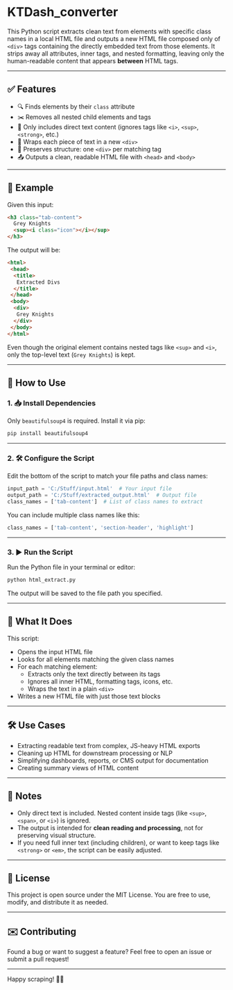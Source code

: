 # KTDash_converter

This Python script extracts clean text from elements with specific class names in a local HTML file and outputs a new HTML file composed only of `<div>` tags containing the directly embedded text from those elements. It strips away all attributes, inner tags, and nested formatting, leaving only the human-readable content that appears **between** HTML tags.

---

## ✅ Features

- 🔍 Finds elements by their `class` attribute
- ✂️ Removes all nested child elements and tags
- 🧼 Only includes direct text content (ignores tags like `<i>`, `<sup>`, `<strong>`, etc.)
- 📄 Wraps each piece of text in a new `<div>`
- 🧱 Preserves structure: one `<div>` per matching tag
- 📤 Outputs a clean, readable HTML file with `<head>` and `<body>`

---

## 📂 Example

Given this input:
```html
<h3 class="tab-content">
  Grey Knights
  <sup><i class="icon"></i></sup>
</h3>
```

The output will be:
```html
<html>
 <head>
  <title>
   Extracted Divs
  </title>
 </head>
 <body>
  <div>
   Grey Knights
  </div>
 </body>
</html>
```

Even though the original element contains nested tags like `<sup>` and `<i>`, only the top-level text (`Grey Knights`) is kept.

---

## 🚀 How to Use

### 1. 📥 Install Dependencies

Only `beautifulsoup4` is required. Install it via pip:

```bash
pip install beautifulsoup4
```

---

### 2. 🛠 Configure the Script

Edit the bottom of the script to match your file paths and class names:

```python
input_path = 'C:/Stuff/input.html'  # Your input file
output_path = 'C:/Stuff/extracted_output.html'  # Output file
class_names = ['tab-content']  # List of class names to extract
```

You can include multiple class names like this:

```python
class_names = ['tab-content', 'section-header', 'highlight']
```

---

### 3. ▶️ Run the Script

Run the Python file in your terminal or editor:

```bash
python html_extract.py
```

The output will be saved to the file path you specified.

---

## 🧪 What It Does

This script:
- Opens the input HTML file
- Looks for all elements matching the given class names
- For each matching element:
  - Extracts only the text directly between its tags
  - Ignores all inner HTML, formatting tags, icons, etc.
  - Wraps the text in a plain `<div>`
- Writes a new HTML file with just those text blocks

---

## 🛠 Use Cases

- Extracting readable text from complex, JS-heavy HTML exports
- Cleaning up HTML for downstream processing or NLP
- Simplifying dashboards, reports, or CMS output for documentation
- Creating summary views of HTML content

---

## 📎 Notes

- Only direct text is included. Nested content inside tags (like `<sup>`, `<span>`, or `<i>`) is ignored.
- The output is intended for **clean reading and processing**, not for preserving visual structure.
- If you need full inner text (including children), or want to keep tags like `<strong>` or `<em>`, the script can be easily adjusted.

---

## 📄 License

This project is open source under the MIT License. You are free to use, modify, and distribute it as needed.

---

## ✉️ Contributing

Found a bug or want to suggest a feature? Feel free to open an issue or submit a pull request!

---

Happy scraping! 🕵️‍♂️
